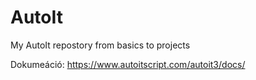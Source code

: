 # AutoIt
My AutoIt repostory from basics to projects

Dokumeáció:
https://www.autoitscript.com/autoit3/docs/

